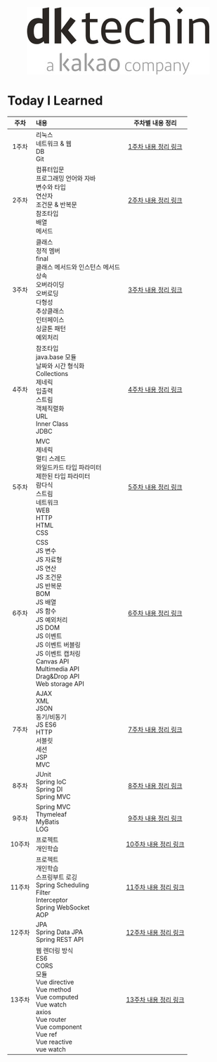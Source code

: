 <p align="center"><img src="img.png"></p>


# Today I Learned

|  주차  | 내용                                                                                                                                                                                                                                                                                                              |          주차별 내용 정리           |
|:----:|:----------------------------------------------------------------------------------------------------------------------------------------------------------------------------------------------------------------------------------------------------------------------------------------------------------------|:----------------------------:|
| 1주차  | 리눅스<br>네트워크 & 웹<br>DB<br>Git                                                                                                                                                                                                                                                                                    | [1주차 내용 정리 링크](./week01/src) |
| 2주차  | 컴퓨터입문<br/>프로그래밍 언어와 자바<br/>변수와 타입<br/>연산자<br/>조건문 & 반복문<br/>참조타입<br/>배열<br/>메서드                                                                                                                                                                                                                                 | [2주차 내용 정리 링크](./week02/src) |
| 3주차  | 클래스<br/>정적 멤버<br/>final<br/>클래스 메서드와 인스턴스 메서드<br/>상속<br/>오버라이딩<br/>오버로딩<br/>다형성<br/>추상클래스<br/>인터페이스<br/>싱글톤 패턴<br/>예외처리<br/>                                                                                                                                                                                    | [3주차 내용 정리 링크](./week03/src) |
| 4주차  | 참조타입<br/>java.base 모듈<br/>날짜와 시간 형식화<br/>Collections<br/>제네릭<br/>입출력<br/>스트림<br/>객체직렬화<br/>URL <br> Inner Class <br> JDBC                                                                                                                                                                                       | [4주차 내용 정리 링크](./week04/src) |
| 5주차  | MVC<br>제네릭<br>멀티 스레드<br/>와일드카드 타입 파라미터<br>제한된 타입 파라미터<br/> 람다식<br/>스트림<br/>네트워크<br/>WEB<br/>HTTP<br/>HTML<br/>CSS                                                                                                                                                                                               | [5주차 내용 정리 링크](./week05/src) |
| 6주차  | CSS<br/>JS 변수<br>JS 자료형<br/>JS 연산<br>JS 조건문<br>JS 반복문<br>BOM<br/>JS 배열<br/>JS 함수<br/>JS 예외처리<br/>JS DOM<br/>JS 이벤트<br/>JS 이벤트 버블링<br/>JS 이벤트 캡처링<br/> Canvas API<br/>Multimedia API<br/>Drag&Drop API<br/>Web storage API<br/>                                                                                  |   [6주차 내용 정리 링크](./week06)   |
| 7주차  | AJAX<br/>XML<br/>JSON<br/>동기/비동기<br/>JS ES6<br/>HTTP<br/>서블릿<br/>세션<br/>JSP<br/>MVC<br/>                                                                                                                                                                                                                        |   [7주차 내용 정리 링크](./week07)   |
| 8주차  | JUnit<br/>Spring IoC<br/>Spring DI<br/>Spring MVC<br/>                                                                                                                                                                                                                                                          |   [8주차 내용 정리 링크](./week08)   |
| 9주차  | Spring MVC<br/>Thymeleaf<br/>MyBatis<br/>LOG<br/>                                                                                                                                                                                                                                                               |   [9주차 내용 정리 링크](./week09)   |
| 10주차 | 프로젝트<br/>개인학습<br/>                                                                                                                                                                                                                                                                                              |  [10주차 내용 정리 링크](./week10)   |
| 11주차 | 프로젝트<br/>개인학습<br/>스프링부트 로깅<br/>Spring Scheduling<br/>Filter<br/>Interceptor<br/>Spring WebSocket<br/>AOP<br/>                                                                                                                                                                                                   |  [11주차 내용 정리 링크](./week11)   |
| 12주차 | JPA<br/>Spring Data JPA<br/>Spring REST API<br/>                                                                                                                                                                                                                                                                |  [12주차 내용 정리 링크](./week12)   |
| 13주차 | 웹 렌더링 방식<br/>ES6<br/>CORS<br/>모듈<br/>Vue directive<br/>Vue method<br/>Vue computed<br/>Vue watch<br/>axios<br/>Vue router<br/>Vue component<br/>Vue ref<br/>Vue reactive<br/>vue watch<br/>                                                                                                                     |  [13주차 내용 정리 링크](./week13)   |

